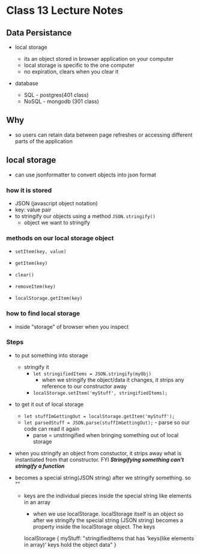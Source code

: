 # Class 13 Lecture Notes

## Data Persistance

- local storage
  - its an object stored in browser application on your computer
  - local storage is specific to the one computer
  - no expiration, clears when you clear it

- database
  - SQL - postgres(401 class)
  - NoSQL - mongodb (301 class)


## Why

- so users can retain data between page refreshes or accessing different parts of the application

## local storage

- can use jsonformatter to convert objects into json format

### how it is stored

- JSON (javascript object notation)
- key: value pair
- to stringify our objects using a method `JSON.stringify()`
  - object we want to stringify

### methods on our local storage object

- `setItem(key, value)`
- `getItem(key)`
- `clear()`
- `removeItem(key)`

- `localStorage.getItem(key)`

### how to find local storage
- inside "storage" of browser when you inspect


### Steps
- to put something into storage
  - stringify it
    - `let stringifiedItems = JSON.stringify(myObj)`
      - when we stringify the object/data it changes, it strips any reference to our constructor away
    - `localStorage.setItem('myStuff', stringifiedItems);`
- to get it out of local storage
  - `let stuffImGettingOut = localStorage.getItem('myStuff');`
  - `let parsedStuff = JSON.parse(stuffImGettingOut);` - parse so our code can read it again
    - parse = unstringified when bringing something out of local storage

- when you stringify an object from constuctor, it strips away what is instantiated from that constructor.  FYI ***Stringifying something can't stringify a function***


- becomes a special string(JSON string) after we stringify something. so ""
  - keys are the individual pieces inside the special string like elements in an array
    - when we use localStorage. localStorage itself is an object so after we stringify the special string (JSON string) becomes a property inside the localStorage object. The keys 


    localStorage {
      myStuff: "stringifiedItems that has 'keys(like elements in array)' keys hold the object data"
    }
